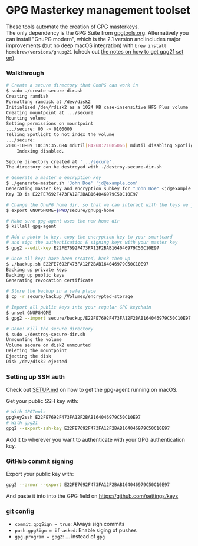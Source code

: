 # GPG Masterkey management toolset #

These tools automate the creation of GPG masterkeys.  
The only dependency is the GPG Suite from [gpgtools.org](https://gpgtools.org/).
Alternatively you can install "GnuPG modern", which is the 2.1 version
and includes major improvements (but no deep macOS integration) with
`brew install homebrew/versions/gnupg21`
(check out [the notes on how to get gpg21 set up](SETUP.md)).

### Walkthrough ###

```sh
# Create a secure directory that GnuPG can work in
$ sudo ./create-secure-dir.sh
Creating ramdisk
Formatting ramdisk at /dev/disk2
Initialized /dev/rdisk2 as a 1024 KB case-insensitive HFS Plus volume
Creating mountpoint at .../secure
Mounting volume
Setting permissions on mountpoint
.../secure: 00 -> 0100000
Telling Spotlight to not index the volume
.../secure:
2016-10-09 10:39:35.684 mdutil[84268:21085066] mdutil disabling Spotlight: .../secure -> kMDConfigSearchLevelFSSearchOnly
	Indexing disabled.

Secure directory created at '.../secure'.
The directory can be destroyed with ./destroy-secure-dir.sh

# Generate a master & encryption key
$ ./generate-master.sh 'John Doe' 'jd@example.com'
Generating master key and encryption subkey for "John Doe" <jd@example.com>
Key ID is E22FE7692F473FA12F2BAB164046979C50C10E97

# Change the GnuPG home dir, so that we can interact with the keys we just created
$ export GNUPGHOME=$PWD/secure/gnupg-home

# Make sure gpg-agent uses the new home dir
$ killall gpg-agent

# Add a photo to key, copy the encryption key to your smartcard
# and sign the authentication & signing keys with your master key
$ gpg2 --edit-key E22FE7692F473FA12F2BAB164046979C50C10E97

# Once all keys have been created, back them up
$ ./backup.sh E22FE7692F473FA12F2BAB164046979C50C10E97
Backing up private keys
Backing up public keys
Generating revocation certificate

# Store the backup in a safe place
$ cp -r secure/backup /Volumes/encrypted-storage

# Import all public keys into your regular GPG keychain
$ unset GNUPGHOME
$ gpg2 --import secure/backup/E22FE7692F473FA12F2BAB164046979C50C10E97.public.asc

# Done! Kill the secure directory
$ sudo ./destroy-secure-dir.sh
Unmounting the volume
Volume secure on disk2 unmounted
Deleting the mountpoint
Ejecting the disk
Disk /dev/disk2 ejected
```

### Setting up SSH auth ###

Check out [SETUP.md](SETUP.md) on how to get the gpg-agent running on macOS.

Get your public SSH key with:
```sh
# With GPGTools
gpgkey2ssh E22FE7692F473FA12F2BAB164046979C50C10E97
# With gpg21
gpg2 --export-ssh-key E22FE7692F473FA12F2BAB164046979C50C10E97
```
Add it to wherever you want to authenticate with your GPG authentication key.

### GitHub commit signing ###

Export your public key with:
```sh
gpg2 --armor --export E22FE7692F473FA12F2BAB164046979C50C10E97
```

And paste it into into the GPG field on https://github.com/settings/keys

### git config ###

* `commit.gpgSign = true`: Always sign commits
* `push.gpgSign = if-asked`: Enable siging of pushes
* `gpg.program = gpg2`: ... instead of `gpg`
